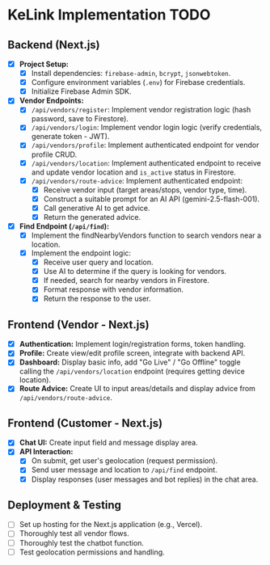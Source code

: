# KeLink Implementation TODO

## Backend (Next.js)

- [x] **Project Setup:**
  - [x] Install dependencies: `firebase-admin`, `bcrypt`, `jsonwebtoken`.
  - [x] Configure environment variables (`.env`) for Firebase credentials.
  - [x] Initialize Firebase Admin SDK.
- [x] **Vendor Endpoints:**
  - [x] `/api/vendors/register`: Implement vendor registration logic (hash password, save to Firestore).
  - [x] `/api/vendors/login`: Implement vendor login logic (verify credentials, generate token - JWT).
  - [x] `/api/vendors/profile`: Implement authenticated endpoint for vendor profile CRUD.
  - [x] `/api/vendors/location`: Implement authenticated endpoint to receive and update vendor location and `is_active` status in Firestore.
  - [x] `/api/vendors/route-advice`: Implement authenticated endpoint:
    - [x] Receive vendor input (target areas/stops, vendor type, time).
    - [x] Construct a suitable prompt for an AI API (gemini-2.5-flash-001).
    - [x] Call generative AI to get advice.
    - [x] Return the generated advice.
- [x] **Find Endpoint (`/api/find`):**
  - [x] Implement the findNearbyVendors function to search vendors near a location.
  - [x] Implement the endpoint logic:
    - [x] Receive user query and location.
    - [x] Use AI to determine if the query is looking for vendors.
    - [x] If needed, search for nearby vendors in Firestore.
    - [x] Format response with vendor information.
    - [x] Return the response to the user.

## Frontend (Vendor - Next.js)

- [x] **Authentication:** Implement login/registration forms, token handling.
- [x] **Profile:** Create view/edit profile screen, integrate with backend API.
- [x] **Dashboard:** Display basic info, add "Go Live" / "Go Offline" toggle calling the `/api/vendors/location` endpoint (requires getting device location).
- [x] **Route Advice:** Create UI to input areas/details and display advice from `/api/vendors/route-advice`.

## Frontend (Customer - Next.js)

- [x] **Chat UI:** Create input field and message display area.
- [x] **API Interaction:**
  - [x] On submit, get user's geolocation (request permission).
  - [x] Send user message and location to `/api/find` endpoint.
  - [x] Display responses (user messages and bot replies) in the chat area.

## Deployment & Testing

- [ ] Set up hosting for the Next.js application (e.g., Vercel).
- [ ] Thoroughly test all vendor flows.
- [ ] Thoroughly test the chatbot function.
- [ ] Test geolocation permissions and handling.
